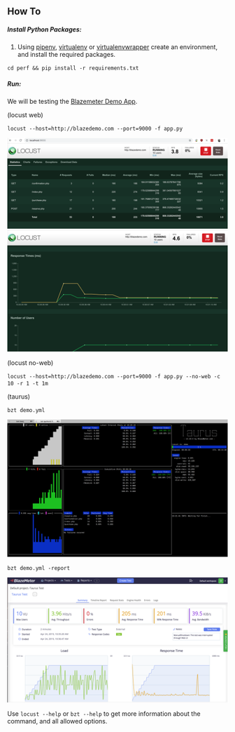 ## How To

##### Install Python Packages:

1. Using [pipenv](https://pipenv.readthedocs.io/en/latest/), [virtualenv](https://virtualenv.pypa.io/en/latest/) or [virtualenvwrapper](https://virtualenvwrapper.readthedocs.io/en/latest/) create an environment, and install the required packages.

```
cd perf && pip install -r requirements.txt
```

##### Run:

We will be testing the [Blazemeter Demo App](http://blazedemo.com).

(locust web)
```
locust --host=http://blazedemo.com --port=9000 -f app.py
```
![Locust Dashboard](../img/locust_1.png)
![Locust Visualization](../img/locust_2.png)

(locust no-web)
```
locust --host=http://blazedemo.com --port=9000 -f app.py --no-web -c 10 -r 1 -t 1m
```

(taurus)
```
bzt demo.yml
```
![Taurus Console](../img/taurus.png)

```
bzt demo.yml -report
```
![Taurus Cloud Report](../img/taurus_cloud.png)

Use `locust --help` or `bzt --help` to get more information about the command, and all allowed options.
